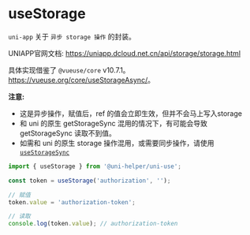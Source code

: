 # useStorage

`uni-app` 关于 `异步 storage 操作` 的封装。

UNIAPP官网文档: <https://uniapp.dcloud.net.cn/api/storage/storage.html>

具体实现借鉴了 `@vueuse/core` v10.7.1。<https://vueuse.org/core/useStorageAsync/>。

**注意:**

- 这是异步操作，赋值后，ref 的值会立即生效，但并不会马上写入storage
- 和 uni 的原生 getStorageSync 混用的情况下，有可能会导致 getStorageSync 读取不到值。
- 如需和 uni 的原生 storage 操作混用，或需要同步操作，请使用[`useStorageSync`](../useStorageSync/index.md)

```typescript
import { useStorage } from '@uni-helper/uni-use';

const token = useStorage('authorization', '');

// 赋值
token.value = 'authorization-token';

// 读取
console.log(token.value); // authorization-token
```
